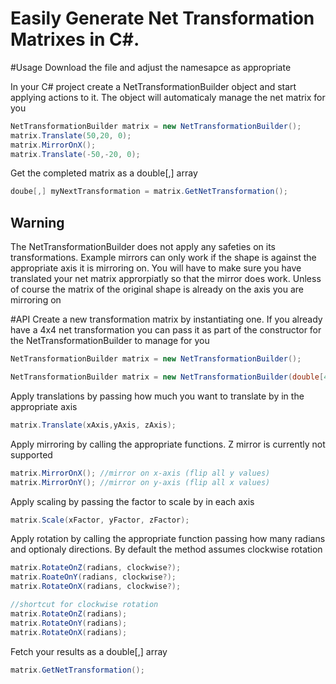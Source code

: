 # Easily Generate Net Transformation Matrixes in C#.

#Usage
Download the file and adjust the namesapce as appropriate

In your C# project create a NetTransformationBuilder object and start applying actions to it. The object will automaticaly manage the net matrix for you

````csharp
NetTransformationBuilder matrix = new NetTransformationBuilder();
matrix.Translate(50,20, 0);
matrix.MirrorOnX();
matrix.Translate(-50,-20, 0);
````

Get the completed matrix as a double[,] array
````csharp
doube[,] myNextTransformation = matrix.GetNetTransformation();
````

## Warning
The NetTransformationBuilder does not apply any safeties on its transformations. Example mirrors can only work if the shape is against the appropriate axis it is mirroring on. You will have to make sure you have translated your net matrix approrpiatly so that the mirror does work. Unless of course the matrix of the original shape is already on the axis you are mirroring on

#API
Create a new transformation matrix by instantiating one. If you already have a 4x4 net transformation you can pass it as part of the constructor for the  NetTransformationBuilder to manage for you
````csharp
NetTransformationBuilder matrix = new NetTransformationBuilder();

NetTransformationBuilder matrix = new NetTransformationBuilder(double[4,4] netMatrix);
````
Apply translations by passing how much you want to translate by in the appropriate axis
````csharp
matrix.Translate(xAxis,yAxis, zAxis);
````
Apply mirroring by calling the appropriate functions. Z mirror is currently not supported
````csharp
matrix.MirrorOnX(); //mirror on x-axis (flip all y values)
matrix.MirrorOnY(); //mirror on y-axis (flip all x values)
````
Apply scaling by passing the factor to scale by in each axis
````csharp
matrix.Scale(xFactor, yFactor, zFactor);
````
Apply rotation by calling the appropriate function passing how many radians and optionaly directions. By default the method assumes clockwise rotation
````csharp
matrix.RotateOnZ(radians, clockwise?);
matrix.RoateOnY(radians, clockwise?);
matrix.RotateOnX(radians, clockwise?);

//shortcut for clockwise rotation
matrix.RotateOnZ(radians);
matrix.RotateOnY(radians);
matrix.RotateOnX(radians);
````
Fetch your results as a double[,] array
````csharp
matrix.GetNetTransformation();
````
